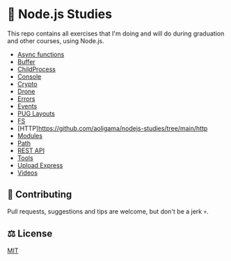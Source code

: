 # 📔 Node.js Studies

This repo contains all exercises that I'm doing and will do during graduation and other courses, using Node.js.

- [Async functions](https://github.com/aoligama/nodejs-studies/tree/main/async)
- [Buffer](https://github.com/aoligama/nodejs-studies/tree/main/buffer)
- [ChildProcess](https://github.com/aoligama/nodejs-studies/tree/main/childprocess)
- [Console](https://github.com/aoligama/nodejs-studies/tree/main/console)
- [Crypto](https://github.com/aoligama/nodejs-studies/blob/main/crypto)
- [Drone](https://github.com/aoligama/nodejs-studies/tree/main/drone)
- [Errors](https://github.com/aoligama/nodejs-studies/tree/main/error)
- [Events](https://github.com/aoligama/nodejs-studies/tree/main/events)
- [PUG Layouts](https://github.com/aoligama/nodejs-studies/tree/main/exp)
- [FS](https://github.com/aoligama/nodejs-studies/tree/main/fs)
- [HTTP]https://github.com/aoligama/nodejs-studies/tree/main/http
- [Modules](https://github.com/aoligama/nodejs-studies/tree/main/modules)
- [Path](https://github.com/aoligama/nodejs-studies/tree/main/path)
- [REST API](https://github.com/aoligama/nodejs-studies/tree/main/rest-api)
- [Tools](https://github.com/aoligama/nodejs-studies/tree/main/tools)
- [Upload Express](https://github.com/aoligama/nodejs-studies/tree/main/upload-express)
- [Videos](https://github.com/aoligama/nodejs-studies/tree/main/videos)

## 🤖 Contributing
Pull requests, suggestions and tips are welcome, but don't be a jerk 💀.

## ⚖️ License
[MIT](https://choosealicense.com/licenses/mit/)
